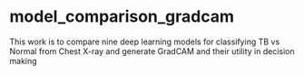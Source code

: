 # model_comparison_gradcam
This work is to compare nine deep learning models for classifying TB vs Normal from Chest X-ray and generate GradCAM and their utility in decision making
